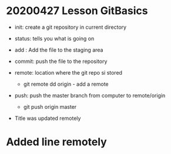 # 20200427 Lesson GitBasics

- init: create a git repository in current directory
- status: tells you what is going on
- add <file>: Add the file to the staging area
- commit: push the file to the repository
- remote: location where the git repo si stored
	- git remote dd origin <url> - add a remote
- push: push the master branch from computer to remote/origin
	- git push origin master

- Title was updated remotely
# Added line remotely 

